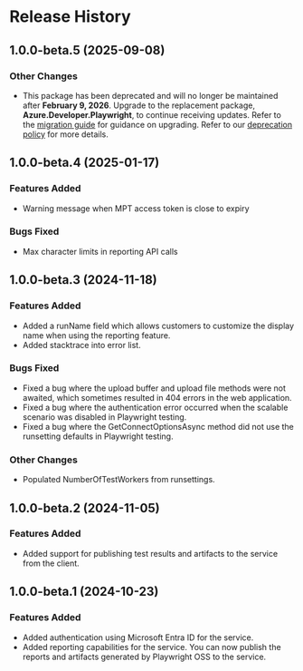 # Release History

## 1.0.0-beta.5 (2025-09-08)

### Other Changes

- This package has been deprecated and will no longer be maintained after **February 9, 2026**. Upgrade to the replacement package, **Azure.Developer.Playwright**, to continue receiving updates. Refer to the [migration guide](https://aka.ms/mpt/migration-guidance) for guidance on upgrading. Refer to our [deprecation policy](https://azure.github.io/azure-sdk/policies_support.html) for more details.

## 1.0.0-beta.4 (2025-01-17)

### Features Added
 
- Warning message when MPT access token is close to expiry
 
### Bugs Fixed
 
- Max character limits in reporting API calls

## 1.0.0-beta.3 (2024-11-18)

### Features Added

- Added a runName field which allows customers to customize the display name when using the reporting feature.
- Added stacktrace into error list.

### Bugs Fixed

- Fixed a bug where the upload buffer and upload file methods were not awaited, which sometimes resulted in 404 errors in the web application.
- Fixed a bug where the authentication error occurred when the scalable scenario was disabled in Playwright testing.
- Fixed a bug where the GetConnectOptionsAsync method did not use the runsetting defaults in Playwright testing.

### Other Changes

- Populated NumberOfTestWorkers from runsettings.

## 1.0.0-beta.2 (2024-11-05)
 
### Features Added
 
- Added support for publishing test results and artifacts to the service from the client. 

## 1.0.0-beta.1 (2024-10-23)

### Features Added

- Added authentication using Microsoft Entra ID for the service.
- Added reporting capabilities for the service. You can now publish the reports and artifacts generated by Playwright OSS to the service.
